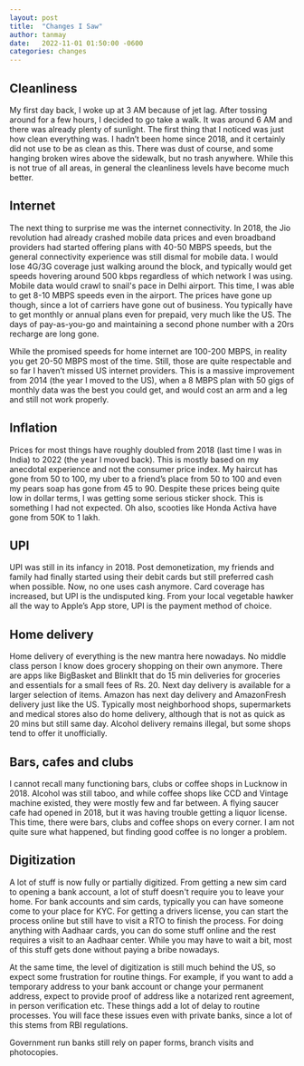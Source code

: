 ```yaml
---
layout: post
title:  "Changes I Saw"
author: tanmay
date:   2022-11-01 01:50:00 -0600
categories: changes
---
```


## Cleanliness 

My first day back, I woke up at 3 AM because of jet lag. After tossing around for a few hours, I decided to go take a walk. It was around 6 AM and there was already plenty of sunlight. The first thing that I noticed was just how clean everything was. I hadn’t been home since 2018, and it certainly did not use to be as clean as this. There was dust of course, and some hanging broken wires above the sidewalk, but no trash anywhere. While this is not true of all areas, in general the cleanliness levels have become much better. 

## Internet

The next thing to surprise me was the internet connectivity. In 2018, the Jio revolution had already crashed mobile data prices and even broadband providers had started offering plans with 40-50 MBPS speeds, but the general connectivity experience was still dismal for mobile data. I would lose 4G/3G coverage just walking around the block, and typically would get speeds hovering around 500 kbps regardless of which network I was using. Mobile data would crawl to snail's pace in Delhi airport. This time, I was able to get 8-10 MBPS speeds even in the airport. The prices have gone up though, since a lot of carriers have gone out of business. You typically have to get monthly or annual plans even for prepaid, very much like the US. The days of pay-as-you-go and maintaining a second phone number with a 20rs recharge are long gone.

While the promised speeds for home internet are 100-200 MBPS, in reality you get 20-50 MBPS most of the time. Still, those are quite respectable and so far I haven’t missed US internet providers. This is a massive improvement from 2014 (the year I moved to the US), when a 8 MBPS plan with 50 gigs of monthly data was the best you could get, and would cost an arm and a leg and still not work properly.

## Inflation

Prices for most things have roughly doubled from 2018 (last time I was in India) to 2022 (the year I moved back). This is mostly based on my anecdotal experience and not the consumer price index. My haircut has gone from 50 to 100, my uber to a friend’s place from 50 to 100 and even my pears soap has gone from 45 to 90. Despite these prices being quite low in dollar terms, I was getting some serious sticker shock. This is something I had not expected. Oh also, scooties like Honda Activa have gone from 50K to 1 lakh.

## UPI 

UPI was still in its infancy in 2018. Post demonetization, my friends and family had finally started using their debit cards but still preferred cash when possible. Now, no one uses cash anymore. Card coverage has increased, but UPI is the undisputed king. From your local vegetable hawker all the way to Apple’s App store, UPI is the payment method of choice. 

## Home delivery

Home delivery of everything is the new mantra here nowadays. No middle class person I know does grocery shopping on their own anymore. There are apps like BigBasket and BlinkIt that do 15 min deliveries for groceries and essentials for a small fees of Rs. 20. Next day delivery is available for a larger selection of items. Amazon has next day delivery and AmazonFresh delivery just like the US. Typically most neighborhood shops, supermarkets and medical stores also do home delivery, although that is not as quick as 20 mins but still same day. Alcohol delivery remains illegal, but some shops tend to offer it unofficially. 

## Bars, cafes and clubs

I cannot recall many functioning bars, clubs or coffee shops in Lucknow in 2018. Alcohol was still taboo, and while coffee shops like CCD and Vintage machine existed, they were mostly few and far between. A flying saucer cafe had opened in 2018, but it was having trouble getting a liquor license.
This time, there were bars, clubs and coffee shops on every corner. I am not quite sure what happened, but finding good coffee is no longer a problem. 

## Digitization

A lot of stuff is now fully or partially digitized. From getting a new sim card to opening a bank account, a lot of stuff doesn't require you to leave your home. For bank accounts and sim cards, typically you can have someone come to your place for KYC. For getting a drivers license, you can start the process online but still have to visit a RTO to finish the process. For doing anything with Aadhaar cards, you can do some stuff online and the rest requires a visit to an Aadhaar center. While you may have to wait a bit, most of this stuff gets done without paying a bribe nowadays.

At the same time, the level of digitization is still much behind the US, so expect some frustration for routine things. For example, if you want to add a temporary address to your bank account or change your permanent address, expect to provide proof of address like a notarized rent agreement, in person verification etc. These things add a lot of delay to routine processes. You will face these issues even with private banks, since a lot of this stems from RBI regulations.

Government run banks still rely on paper forms, branch visits and photocopies.
